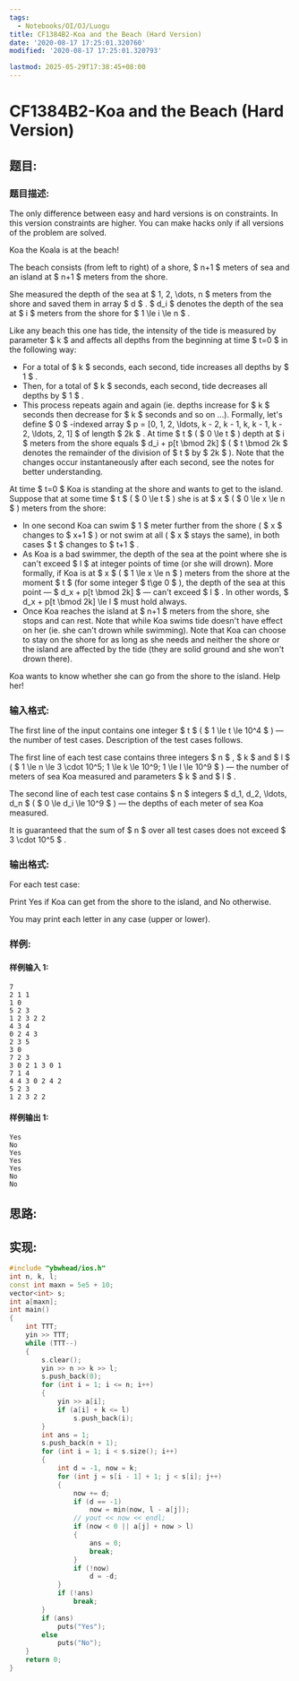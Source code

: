 ```yaml
---
tags:
  - Notebooks/OI/OJ/Luogu
title: CF1384B2-Koa and the Beach (Hard Version)
date: '2020-08-17 17:25:01.320760'
modified: '2020-08-17 17:25:01.320793'

lastmod: 2025-05-29T17:38:45+08:00
---
```


# CF1384B2-Koa and the Beach (Hard Version)

## 题目:

### 题目描述:

The only difference between easy and hard versions is on constraints. In this version constraints are higher. You can make hacks only if all versions of the problem are solved.

Koa the Koala is at the beach!

The beach consists (from left to right) of a shore, $ n+1 $ meters of sea and an island at $ n+1 $ meters from the shore.

She measured the depth of the sea at $ 1, 2, \dots, n $ meters from the shore and saved them in array $ d $ . $ d_i $ denotes the depth of the sea at $ i $ meters from the shore for $ 1 \le       i \le n $ .

Like any beach this one has tide, the intensity of the tide is measured by parameter $ k $ and affects all depths from the beginning at time $ t=0 $ in the following way:

- For a total of $ k $ seconds, each second, tide increases all depths by $ 1 $ .
- Then, for a total of $ k $ seconds, each second, tide decreases all depths by $ 1 $ .
- This process repeats again and again (ie. depths increase for $ k $ seconds then decrease for $ k $ seconds and so on ...). Formally, let's define $ 0 $ -indexed array $ p = [0, 1, 2,           \ldots, k - 2, k - 1, k, k - 1, k - 2, \ldots, 2, 1] $ of length $ 2k $ . At time $ t $ ( $ 0 \le t $ ) depth at $ i $ meters from the shore equals $ d_i + p[t \bmod 2k] $ ( $ t \bmod 2k $ denotes the remainder of the division of $ t $ by $ 2k $ ). Note that the changes occur instantaneously after each second, see the notes for better understanding.

At time $ t=0 $ Koa is standing at the shore and wants to get to the island. Suppose that at some time $ t $ ( $ 0 \le t $ ) she is at $ x $ ( $ 0 \le x \le n $ ) meters from the shore:

- In one second Koa can swim $ 1 $ meter further from the shore ( $ x $ changes to $ x+1 $ ) or not swim at all ( $ x $ stays the same), in both cases $ t $ changes to $ t+1 $ .
- As Koa is a bad swimmer, the depth of the sea at the point where she is can't exceed $ l $ at integer points of time (or she will drown). More formally, if Koa is at $ x $ ( $ 1 \le x         \le n $ ) meters from the shore at the moment $ t $ (for some integer $ t\ge 0 $ ), the depth of the sea at this point — $ d_x + p[t \bmod 2k] $ — can't exceed $ l $ . In other words, $ d_x + p[t \bmod 2k] \le l $ must hold always.
- Once Koa reaches the island at $ n+1 $ meters from the shore, she stops and can rest. Note that while Koa swims tide doesn't have effect on her (ie. she can't drown while swimming). Note that Koa can choose to stay on the shore for as long as she needs and neither the shore or the island are affected by the tide (they are solid ground and she won't drown there).

Koa wants to know whether she can go from the shore to the island. Help her!

### 输入格式:

The first line of the input contains one integer $ t $ ( $ 1       \le t \le 10^4 $ ) — the number of test cases. Description of the test cases follows.

The first line of each test case contains three integers $ n $ , $ k $ and $ l $ ( $ 1 \le n \le 3 \cdot 10^5; 1 \le k \le       10^9; 1 \le l \le 10^9 $ ) — the number of meters of sea Koa measured and parameters $ k $ and $ l $ .

The second line of each test case contains $ n $ integers $ d_1, d_2, \ldots, d_n $ ( $ 0 \le d_i \le 10^9 $ ) — the depths of each meter of sea Koa measured.

It is guaranteed that the sum of $ n $ over all test cases does not exceed $ 3 \cdot 10^5 $ .

### 输出格式:

For each test case:

Print Yes if Koa can get from the shore to the island, and No otherwise.

You may print each letter in any case (upper or lower).

### 样例:

#### 样例输入 1:

```
7
2 1 1
1 0
5 2 3
1 2 3 2 2
4 3 4
0 2 4 3
2 3 5
3 0
7 2 3
3 0 2 1 3 0 1
7 1 4
4 4 3 0 2 4 2
5 2 3
1 2 3 2 2
```

#### 样例输出 1:

```
Yes
No
Yes
Yes
Yes
No
No
```

## 思路:

## 实现:

```cpp
#include "ybwhead/ios.h"
int n, k, l;
const int maxn = 5e5 + 10;
vector<int> s;
int a[maxn];
int main()
{
    int TTT;
    yin >> TTT;
    while (TTT--)
    {
        s.clear();
        yin >> n >> k >> l;
        s.push_back(0);
        for (int i = 1; i <= n; i++)
        {
            yin >> a[i];
            if (a[i] + k <= l)
                s.push_back(i);
        }
        int ans = 1;
        s.push_back(n + 1);
        for (int i = 1; i < s.size(); i++)
        {
            int d = -1, now = k;
            for (int j = s[i - 1] + 1; j < s[i]; j++)
            {
                now += d;
                if (d == -1)
                    now = min(now, l - a[j]);
                // yout << now << endl;
                if (now < 0 || a[j] + now > l)
                {
                    ans = 0;
                    break;
                }
                if (!now)
                    d = -d;
            }
            if (!ans)
                break;
        }
        if (ans)
            puts("Yes");
        else
            puts("No");
    }
    return 0;
}
```
